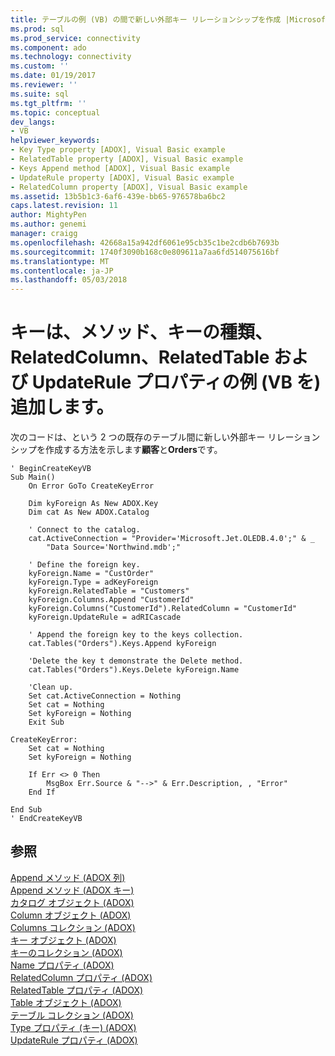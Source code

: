 ```yaml
---
title: テーブルの例 (VB) の間で新しい外部キー リレーションシップを作成 |Microsoft ドキュメント
ms.prod: sql
ms.prod_service: connectivity
ms.component: ado
ms.technology: connectivity
ms.custom: ''
ms.date: 01/19/2017
ms.reviewer: ''
ms.suite: sql
ms.tgt_pltfrm: ''
ms.topic: conceptual
dev_langs:
- VB
helpviewer_keywords:
- Key Type property [ADOX], Visual Basic example
- RelatedTable property [ADOX], Visual Basic example
- Keys Append method [ADOX], Visual Basic example
- UpdateRule property [ADOX], Visual Basic example
- RelatedColumn property [ADOX], Visual Basic example
ms.assetid: 13b5b1c3-6af6-439e-bb65-976578ba6bc2
caps.latest.revision: 11
author: MightyPen
ms.author: genemi
manager: craigg
ms.openlocfilehash: 42668a15a942df6061e95cb35c1be2cdb6b7693b
ms.sourcegitcommit: 1740f3090b168c0e809611a7aa6fd514075616bf
ms.translationtype: MT
ms.contentlocale: ja-JP
ms.lasthandoff: 05/03/2018
---
```

# <a name="keys-append-method-key-type-relatedcolumn-relatedtable-and-updaterule-properties-example-vb"></a>キーは、メソッド、キーの種類、RelatedColumn、RelatedTable および UpdateRule プロパティの例 (VB を) 追加します。
次のコードは、という 2 つの既存のテーブル間に新しい外部キー リレーションシップを作成する方法を示します**顧客**と**Orders**です。  
  
```  
' BeginCreateKeyVB  
Sub Main()  
    On Error GoTo CreateKeyError  
  
    Dim kyForeign As New ADOX.Key  
    Dim cat As New ADOX.Catalog  
  
    ' Connect to the catalog.  
    cat.ActiveConnection = "Provider='Microsoft.Jet.OLEDB.4.0';" & _  
        "Data Source='Northwind.mdb';"  
  
    ' Define the foreign key.  
    kyForeign.Name = "CustOrder"  
    kyForeign.Type = adKeyForeign  
    kyForeign.RelatedTable = "Customers"  
    kyForeign.Columns.Append "CustomerId"  
    kyForeign.Columns("CustomerId").RelatedColumn = "CustomerId"  
    kyForeign.UpdateRule = adRICascade  
  
    ' Append the foreign key to the keys collection.  
    cat.Tables("Orders").Keys.Append kyForeign  
  
    'Delete the key t demonstrate the Delete method.  
    cat.Tables("Orders").Keys.Delete kyForeign.Name  
  
    'Clean up.  
    Set cat.ActiveConnection = Nothing  
    Set cat = Nothing  
    Set kyForeign = Nothing  
    Exit Sub  
  
CreateKeyError:  
    Set cat = Nothing  
    Set kyForeign = Nothing  
  
    If Err <> 0 Then  
        MsgBox Err.Source & "-->" & Err.Description, , "Error"  
    End If  
  
End Sub  
' EndCreateKeyVB  
```  
  
## <a name="see-also"></a>参照  
 [Append メソッド (ADOX 列)](../../../ado/reference/adox-api/append-method-adox-columns.md)   
 [Append メソッド (ADOX キー)](../../../ado/reference/adox-api/append-method-adox-keys.md)   
 [カタログ オブジェクト (ADOX)](../../../ado/reference/adox-api/catalog-object-adox.md)   
 [Column オブジェクト (ADOX)](../../../ado/reference/adox-api/column-object-adox.md)   
 [Columns コレクション (ADOX)](../../../ado/reference/adox-api/columns-collection-adox.md)   
 [キー オブジェクト (ADOX)](../../../ado/reference/adox-api/key-object-adox.md)   
 [キーのコレクション (ADOX)](../../../ado/reference/adox-api/keys-collection-adox.md)   
 [Name プロパティ (ADOX)](../../../ado/reference/adox-api/name-property-adox.md)   
 [RelatedColumn プロパティ (ADOX)](../../../ado/reference/adox-api/relatedcolumn-property-adox.md)   
 [RelatedTable プロパティ (ADOX)](../../../ado/reference/adox-api/relatedtable-property-adox.md)   
 [Table オブジェクト (ADOX)](../../../ado/reference/adox-api/table-object-adox.md)   
 [テーブル コレクション (ADOX)](../../../ado/reference/adox-api/tables-collection-adox.md)   
 [Type プロパティ (キー) (ADOX)](../../../ado/reference/adox-api/type-property-key-adox.md)   
 [UpdateRule プロパティ (ADOX)](../../../ado/reference/adox-api/updaterule-property-adox.md)
